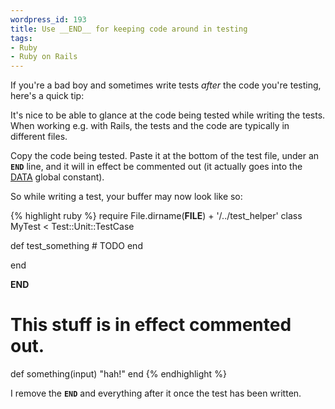 ```yaml
--- 
wordpress_id: 193
title: Use __END__ for keeping code around in testing
tags: 
- Ruby
- Ruby on Rails
---
```

If you're a bad boy and sometimes write tests <em>after</em> the code you're testing, here's a quick tip:

It's nice to be able to glance at the code being tested while writing the tests. When working e.g. with Rails, the tests and the code are typically in different files.

Copy the code being tested. Paste it at the bottom of the test file, under an <code>__END__</code> line, and it will in effect be commented out (it actually goes into the <a href="http://www.zenspider.com/Languages/Ruby/QuickRef.html#19">DATA</a> global constant).

So while writing a test, your buffer may now look like so:

{% highlight ruby %}
require File.dirname(__FILE__) + '/../test_helper'
class MyTest < Test::Unit::TestCase

  def test_something
    # TODO
  end  

end

__END__

# This stuff is in effect commented out.
def something(input)
  "hah!"
end
{% endhighlight %}

I remove the <code>__END__</code> and everything after it once the test has been written.
